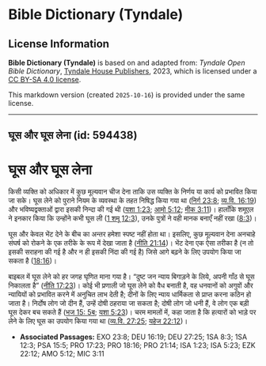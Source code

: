 # Bible Dictionary (Tyndale)

## License Information

**Bible Dictionary (Tyndale)** is based on and adapted from: _Tyndale Open Bible Dictionary_, [Tyndale House Publishers](https://tyndaleopenresources.com/), 2023, which is licensed under a [CC BY-SA 4.0 license](https://creativecommons.org/licenses/by-sa/4.0/legalcode.en).

This markdown version (created `2025-10-16`) is provided under the same license.



--------------------------------

## घूस और घूस लेना (id: 594438)

घूस और घूस लेना
===============

किसी व्यक्ति को अधिकार में कुछ मूल्यवान चीज देना ताकि उस व्यक्ति के निर्णय या कार्य को प्रभावित किया जा सके। घूस लेने को पुराने नियम के व्यवस्था के तहत निषिद्ध किया गया था ([निर्ग 23:8](https://ref.ly/Exod23:8); [व्य.वि. 16:19](https://ref.ly/Deut16:19)) और भविष्यद्वक्ताओं द्वारा इसकी निन्दा की गई थी ([यशा 1:23](https://ref.ly/Isa1:23); [आमो 5:12](https://ref.ly/Amos5:12); [मीक 3:11](https://ref.ly/Mic3:11))। हालाँकि शमूएल ने इनकार किया कि उन्होंने कभी घूस ली ([1 शमू 12:3](https://ref.ly/1Sam12:3)), उनके पुत्रों ने वही मानक बनाएँ नहीं रखा ([8:3](https://ref.ly/1Sam8:3))।

घूस और केवल भेंट देने के बीच का अन्तर हमेशा स्पष्ट नहीं होता था। इसलिए, कुछ मूल्यवान देना अनचाहे संघर्ष को रोकने के एक तरीके के रूप में देखा जाता है ([नीति 21:14](https://ref.ly/Prov21:14))। भेंट देना एक ऐसा तरीका है (न तो इसकी सराहना की गई है और न ही इसकी निंदा की गई है) जिसे आगे बढ़ने के लिए उपयोग किया जा सकता है ([18:16](https://ref.ly/Prov18:16))।

बाइबल में घूस लेने को हर जगह घृणित माना गया है। “दुष्ट जन न्याय बिगाड़ने के लिये, अपनी गाँठ से घूस निकालता है” ([नीति 17:23](https://ref.ly/Prov17:23))। कोई भी प्रणाली जो घूस लेने को वैध बनाती है, वह धनवानों को अगुवों और न्यायियों को प्रभावित करने में अनुचित लाभ देती है; दीनों के लिए न्याय धार्मिकता से प्राप्त करना कठिन हो जाता है। निर्दोष लोग जो दीन हैं, उन्हें दोषी ठहराया जा सकता है; दोषी लोग जो धनी हैं, वे लोग एक बड़ी घूस देकर बच सकते हैं ([भज 15: 5ब](https://ref.ly/Ps15:5); [यशा 5:23](https://ref.ly/Isa5:23))। चरम मामलों में, कहा जाता है कि हत्यारों को भाड़े पर लेने के लिए घूस का उपयोग किया गया था ([व्य.वि. 27:25](https://ref.ly/Deut27:25); [यहेज 22:12](https://ref.ly/Ezek22:12))। 

* **Associated Passages:** EXO 23:8; DEU 16:19; DEU 27:25; 1SA 8:3; 1SA 12:3; PSA 15:5; PRO 17:23; PRO 18:16; PRO 21:14; ISA 1:23; ISA 5:23; EZK 22:12; AMO 5:12; MIC 3:11

